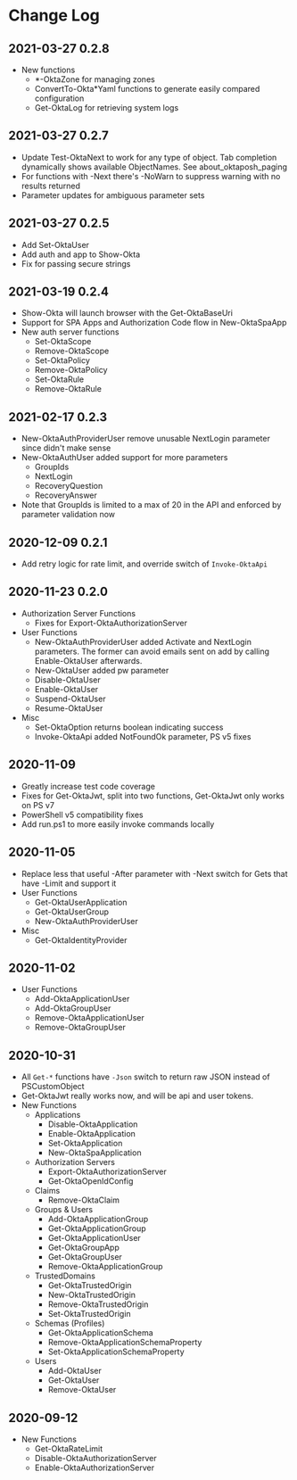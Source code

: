 # Change Log

## 2021-03-27 0.2.8

* New functions
  * *-OktaZone for managing zones
  * ConvertTo-Okta*Yaml functions to generate easily compared configuration
  * Get-OktaLog for retrieving system logs

## 2021-03-27 0.2.7

* Update Test-OktaNext to work for any type of object. Tab completion dynamically shows available ObjectNames. See about_oktaposh_paging
* For functions with -Next there's -NoWarn to suppress warning with no results returned
* Parameter updates for ambiguous parameter sets

## 2021-03-27 0.2.5

* Add Set-OktaUser
* Add auth and app to Show-Okta
* Fix for passing secure strings

## 2021-03-19 0.2.4

* Show-Okta will launch browser with the Get-OktaBaseUri
* Support for SPA Apps and Authorization Code flow in New-OktaSpaApp
* New auth server functions
  * Set-OktaScope
  * Remove-OktaScope
  * Set-OktaPolicy
  * Remove-OktaPolicy
  * Set-OktaRule
  * Remove-OktaRule

## 2021-02-17 0.2.3

* New-OktaAuthProviderUser remove unusable NextLogin parameter since didn't make sense
* New-OktaAuthUser added support for more parameters
  * GroupIds
  * NextLogin
  * RecoveryQuestion
  * RecoveryAnswer
* Note that GroupIds is limited to a max of 20 in the API and enforced by parameter validation now

## 2020-12-09 0.2.1

* Add retry logic for rate limit, and override switch of `Invoke-OktaApi`

## 2020-11-23 0.2.0

* Authorization Server Functions
  * Fixes for Export-OktaAuthorizationServer
* User Functions
  * New-OktaAuthProviderUser added Activate and NextLogin parameters. The former can avoid emails sent on add by calling Enable-OktaUser afterwards.
  * New-OktaUser added pw parameter
  * Disable-OktaUser
  * Enable-OktaUser
  * Suspend-OktaUser
  * Resume-OktaUser
* Misc
  * Set-OktaOption returns boolean indicating success
  * Invoke-OktaApi added NotFoundOk parameter, PS v5 fixes

## 2020-11-09

* Greatly increase test code coverage
* Fixes for Get-OktaJwt, split into two functions, Get-OktaJwt only works on PS v7
* PowerShell v5 compatibility fixes
* Add run.ps1 to more easily invoke commands locally

## 2020-11-05

* Replace less that useful -After parameter with -Next switch for Gets that have -Limit and support it
* User Functions
  * Get-OktaUserApplication
  * Get-OktaUserGroup
  * New-OktaAuthProviderUser
* Misc
  * Get-OktaIdentityProvider

## 2020-11-02

* User Functions
  * Add-OktaApplicationUser
  * Add-OktaGroupUser
  * Remove-OktaApplicationUser
  * Remove-OktaGroupUser

## 2020-10-31

* All `Get-*` functions have `-Json` switch to return raw JSON instead of PSCustomObject
* Get-OktaJwt really works now, and will be api and user tokens.
* New Functions
  * Applications
    * Disable-OktaApplication
    * Enable-OktaApplication
    * Set-OktaApplication
    * New-OktaSpaApplication
  * Authorization Servers
    * Export-OktaAuthorizationServer
    * Get-OktaOpenIdConfig
  * Claims
    * Remove-OktaClaim
  * Groups & Users
    * Add-OktaApplicationGroup
    * Get-OktaApplicationGroup
    * Get-OktaApplicationUser
    * Get-OktaGroupApp
    * Get-OktaGroupUser
    * Remove-OktaApplicationGroup
  * TrustedDomains
    * Get-OktaTrustedOrigin
    * New-OktaTrustedOrigin
    * Remove-OktaTrustedOrigin
    * Set-OktaTrustedOrigin
  * Schemas (Profiles)
    * Get-OktaApplicationSchema
    * Remove-OktaApplicationSchemaProperty
    * Set-OktaApplicationSchemaProperty
  * Users
    * Add-OktaUser
    * Get-OktaUser
    * Remove-OktaUser

## 2020-09-12

* New Functions
  * Get-OktaRateLimit
  * Disable-OktaAuthorizationServer
  * Enable-OktaAuthorizationServer

